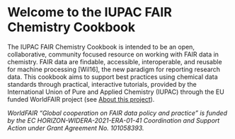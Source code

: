 # Welcome to the IUPAC FAIR Chemistry Cookbook

The IUPAC FAIR Chemistry Cookbook is intended to be an open, collaborative, community focused resource on working with FAIR data in chemistry. FAIR data are findable, accessible, interoperable, and reusable for machine processing [Wil16], the new paradigm for reporting research data. This cookbook aims to support best practices using chemical data standards through practical, interactive tutorials, provided by the International Union of Pure and Applied Chemistry (IUPAC) through the EU funded WorldFAIR project (see [About this project](https://iupac.github.io/WFChemCookbook/about.html)). 

*WorldFAIR “Global cooperation on FAIR data policy and practice” is funded by the EC HORIZON-WIDERA-2021-ERA-01-41 Coordination and Support Action under Grant Agreement No. 101058393.*

